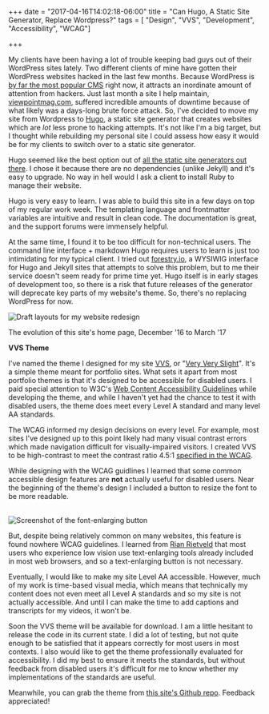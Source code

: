 +++
date = "2017-04-16T14:02:18-06:00"
title = "Can Hugo, A Static Site Generator, Replace Wordpress?"
tags = [ "Design", "VVS", "Development", "Accessibility", "WCAG"]

+++

My clients have been having a lot of trouble keeping bad guys out of their WordPress sites lately. Two different clients of mine have gotten their WordPress websites hacked in the last few months. Because WordPress is <a href="https://blogvault.net/the-price-of-popularity-why-hackers-target-wordpress/">by far the most popular CMS</a> right now, it attracts an inordinate amount of attention from hackers. Just last month a site I help maintain, <a href="https://www.viewpointmag.com">viewpointmag.com</a>, suffered incredible amounts of downtime because of what likely was a days-long brute force attack. So, I've decided to move my site from Wordpress to <a href="https://gohugo.io">Hugo</a>, a static site generator that creates websites which are *lot* less prone to hacking attempts. It's not like I'm a big target, but I thought while rebuilding my personal site I could assess how easy it would be for my clients to switch over to a static site generator.

Hugo seemed like the best option out of <a href="https://www.smashingmagazine.com/2015/11/static-website-generators-jekyll-middleman-roots-hugo-review/">all the static site generators out there</a>. I chose it because there are no dependencies (unlike Jekyll) and it's easy to upgrade. No way in hell would I ask a client to install Ruby to manage their website.

Hugo is very easy to learn. I was able to build this site in a few days on top of my regular work week. The templating language and frontmatter variables are intuitive and result in clean code. The documentation is great, and the support forums were immensely helpful.

At the same time, I found it to be too difficult for non-technical users. The command line interface + markdown Hugo requires users to learn is just too intimidating for my typical client. I tried out <a href="https://forestry.io/">forestry.io</a>, a WYSIWIG interface for Hugo and Jekyll sites that attempts to solve this problem, but to me their service doesn't seem ready for prime time yet. Hugo itself is in early stages of development too, so there is a risk that future releases of the generator will deprecate key parts of my website's theme. So, there's no replacing WordPress for now.

<div class="post-media">
    <img src="/img/content/blog/2017-redesign/site-comps.jpg" alt="Draft layouts for my website redesign" />
            <p class="post-media-description">The evolution of this site's home page, December '16 to March '17</p>
</div>

<span id="theme">**VVS Theme**</span>


I've named the theme I designed for my site <a href="https://www.youtube.com/watch?v=JELMrzN81LQ">VVS</a>, or "<a href="https://www.urbandictionary.com/define.php?term=VVS">Very Very Slight</a>". It's a simple theme meant for portfolio sites. What sets it apart from most portfolio themes is that it's designed to be accessible for disabled users. I paid special attention to W3C's <a href="https://www.w3.org/WAI/intro/wcag">Web Content Accessibility Guidelines</a> while developing the theme, and while I haven't yet had the chance to test it with disabled users, the theme does meet every Level A standard and many level AA standards.

The WCAG informed my design decisions on every level. For example, most sites I've designed up to this point likely had many visual contrast errors which made navigation difficult for visually-impaired visitors. I created VVS to be high-contrast to meet the contrast ratio 4.5:1 <a href="https://www.w3.org/TR/WCAG/#visual-audio-contrast">specified in the WCAG</a>.

While designing with the WCAG guidlines I learned that some common accessible design features are <strong>not</strong> actually useful for disabled users. Near the beginning of the theme's design I included a button to resize the font to be more readable.

<br />

<img src="/img/content/blog/2017-redesign/font-size.jpg" alt="Screenshot of the font-enlarging button" />

<br />

But, despite being relatively common on many websites, this feature is found nowhere WCAG guidelines. I learned from <a href="https://wordpress.tv/2016/12/12/rian-rietveld-web-accessibility-where-to-start/">Rian Rietveld</a> that most users who experience low vision use text-enlarging tools already included in most web browsers, and so a text-enlarging button is not necessary.

Eventually, I would like to make my site Level AA accessible. However, much of my work is time-based visual media, which means that technically my content does not even meet all Level A standards and so my site is not actually accessible. And until I can make the time to add captions and transcripts for my videos, it won't be.

Soon the VVS theme will be available for download. I am a little hesitant to release the code in its current state. I did a lot of testing, but not quite enough to be satisfied that it appears correctly for most users in most contexts. I also would like to get the theme professionally evaluated for accessibility. I did my best to ensure it meets the standards, but without feedback from disabled users it's difficult for me to know whether my implementations of the standards are useful.

Meanwhile, you can grab the theme from <a href="https://github.com/bpliston/brianliston.com/tree/master/themes/vvs">this site's Github repo</a>. Feedback appreciated!
